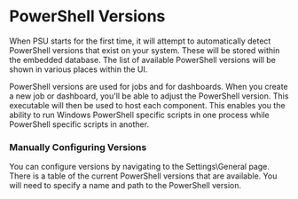 # PowerShell Versions

When PSU starts for the first time, it will attempt to automatically detect PowerShell versions that exist on your system. These will be stored within the embedded database. The list of available PowerShell versions will be shown in various places within the UI. 

PowerShell versions are used for jobs and for dashboards. When you create a new job or dashboard, you'll be able to adjust the PowerShell version. This executable will then be used to host each component. This enables you the ability to run Windows PowerShell specific scripts in one process while PowerShell specific scripts in another. 

### Manually Configuring Versions

You can configure versions by navigating to the Settings\General page. There is a table of the current PowerShell versions that are available. You will need to specify a name and path to the PowerShell version. 

